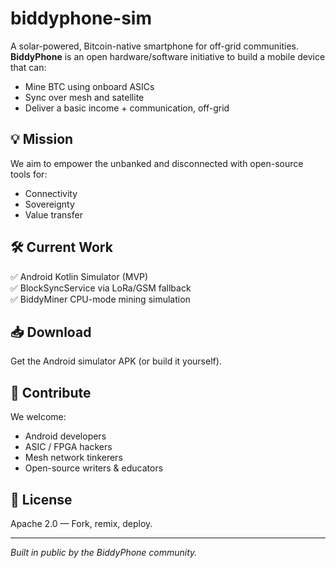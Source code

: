 # biddyphone-sim
A solar-powered, Bitcoin-native smartphone for off-grid communities.
**BiddyPhone** is an open hardware/software initiative to build a mobile device that can:
- Mine BTC using onboard ASICs
- Sync over mesh and satellite
- Deliver a basic income + communication, off-grid

## 💡 Mission

We aim to empower the unbanked and disconnected with open-source tools for:
- Connectivity
- Sovereignty
- Value transfer

## 🛠️ Current Work

✅ Android Kotlin Simulator (MVP)  
✅ BlockSyncService via LoRa/GSM fallback  
✅ BiddyMiner CPU-mode mining simulation

## 📥 Download

Get the Android simulator APK (or build it yourself).

## 👷 Contribute

We welcome:
- Android developers
- ASIC / FPGA hackers
- Mesh network tinkerers
- Open-source writers & educators

## 🤝 License

Apache 2.0 — Fork, remix, deploy.

---

*Built in public by the BiddyPhone community.*
